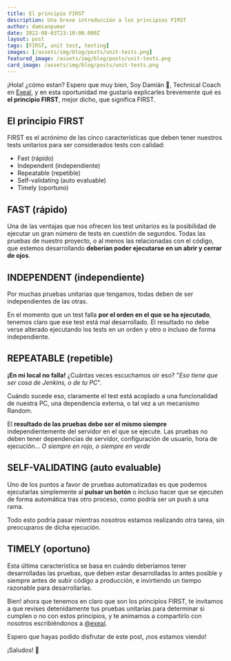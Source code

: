 ```yaml
---
title: El principio FIRST
description: Una breve introducción a los principios FIRST
author: damianpumar
date: 2022-08-03T23:10:00.000Z
layout: post
tags: [FIRST, unit test, testing]
images: [/assets/img/blog/posts/unit-tests.png]
featured_image: /assets/img/blog/posts/unit-tests.png
card_image: /assets/img/blog/posts/unit-tests.png
---
```


¡Hola! ¿cómo estan? Espero que muy bien, Soy Damián 👋, Technical Coach en [Exeal](https://www.exeal.com/), y en esta oportunidad me gustaría explicarles brevemente qué es **el principio FIRST**, mejor dicho, que significa FIRST.

## El principio FIRST

FIRST es el acrónimo de las cinco características que deben tener nuestros tests unitarios para ser considerados tests con calidad:

-   Fast (rápido)
-   Independent (independiente)
-   Repeatable (repetible)
-   Self-validating (auto evaluable)
-   Timely (oportuno)

## FAST (rápido)

Una de las ventajas que nos ofrecen los test unitarios es la posibilidad de ejecutar un gran número de tests en cuestión de segundos. Todas las pruebas de nuestro proyecto, o al menos las relacionadas con el código, que estemos desarrollando **deberían poder ejecutarse en un abrir y cerrar de ojos**.

## INDEPENDENT (independiente)

Por muchas pruebas unitarias que tengamos, todas deben de ser independientes de las otras.

En el momento que un test falla **por el orden en el que se ha ejecutado**, tenemos claro que ese test está mal desarrollado. El resultado no debe verse alterado ejecutando los tests en un orden y otro o incluso de forma independiente.

## REPEATABLE (repetible)

**¡En mi local no falla!** ¿Cuántas veces escuchamos oir eso?
"_Eso tiene que ser cosa de Jenkins, o de tu PC_".

Cuándo sucede eso, claramente el test está acoplado a una funcionalidad de nuestra PC, una dependencia externa, o tal vez a un mecanismo Random.

El **resultado de las pruebas debe ser el mismo siempre** independientemente del servidor en el que se ejecute. Las pruebas no deben tener dependencias de servidor, configuración de usuario, hora de ejecución...
_O siempre en rojo, o siempre en verde_

## SELF-VALIDATING (auto evaluable)

Uno de los puntos a favor de pruebas automatizadas es que podemos ejecutarlas simplemente al **pulsar un botón** o incluso hacer que se ejecuten de forma automática tras otro proceso, como podría ser un push a una rama.

Todo esto podría pasar mientras nosotros estamos realizando otra tarea, sin preocuparos de dicha ejecución.

## TIMELY (oportuno)

Esta última característica se basa en cuándo deberíamos tener desarrolladas las pruebas, que deben estar desarrolladas lo antes posible y siempre antes de subir código a producción, e invirtiendo un tiempo razonable para desarrollarlas.

Bien! ahora que tenemos en claro que son los principios FIRST, te invitamos a que revises detenidamente tus pruebas unitarias para determinar si cumplen o no con estos principios, y te animamos a compartirlo con nosotros escribiéndonos a [@exeal](https://twitter.com/exeal).

Espero que hayas podido disfrutar de este post, ¡nos estamos viendo!

¡Saludos! 🖖
